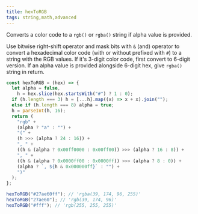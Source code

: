 ```yaml
---
title: hexToRGB
tags: string,math,advanced
---
```


Converts a color code to a `rgb()` or `rgba()` string if alpha value is provided.

Use bitwise right-shift operator and mask bits with `&` (and) operator to convert a hexadecimal color code (with or without prefixed with `#`) to a string with the RGB values. If it's 3-digit color code, first convert to 6-digit version. If an alpha value is provided alongside 6-digit hex, give `rgba()` string in return.

```js
const hexToRGB = (hex) => {
  let alpha = false,
    h = hex.slice(hex.startsWith("#") ? 1 : 0);
  if (h.length === 3) h = [...h].map((x) => x + x).join("");
  else if (h.length === 8) alpha = true;
  h = parseInt(h, 16);
  return (
    "rgb" +
    (alpha ? "a" : "") +
    "(" +
    (h >>> (alpha ? 24 : 16)) +
    ", " +
    ((h & (alpha ? 0x00ff0000 : 0x00ff00)) >>> (alpha ? 16 : 8)) +
    ", " +
    ((h & (alpha ? 0x0000ff00 : 0x0000ff)) >>> (alpha ? 8 : 0)) +
    (alpha ? `, ${h & 0x000000ff}` : "") +
    ")"
  );
};
```

```js
hexToRGB("#27ae60ff"); // 'rgba(39, 174, 96, 255)'
hexToRGB("27ae60"); // 'rgb(39, 174, 96)'
hexToRGB("#fff"); // 'rgb(255, 255, 255)'
```

